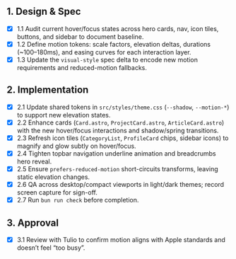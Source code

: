 ## 1. Design & Spec

- [x] 1.1 Audit current hover/focus states across hero cards, nav, icon tiles, buttons, and sidebar to document baseline.
- [x] 1.2 Define motion tokens: scale factors, elevation deltas, durations (~100–180ms), and easing curves for each interaction layer.
- [x] 1.3 Update the `visual-style` spec delta to encode new motion requirements and reduced-motion fallbacks.

## 2. Implementation

- [x] 2.1 Update shared tokens in `src/styles/theme.css` (`--shadow`, `--motion-*`) to support new elevation states.
- [x] 2.2 Enhance cards (`Card.astro`, `ProjectCard.astro`, `ArticleCard.astro`) with the new hover/focus interactions and shadow/spring transitions.
- [x] 2.3 Refresh icon tiles (`CategoryList`, `ProfileCard` chips, sidebar icons) to magnify and glow subtly on hover/focus.
- [x] 2.4 Tighten topbar navigation underline animation and breadcrumbs hero reveal.
- [x] 2.5 Ensure `prefers-reduced-motion` short-circuits transforms, leaving static elevation changes.
- [x] 2.6 QA across desktop/compact viewports in light/dark themes; record screen capture for sign-off.
- [x] 2.7 Run `bun run check` before completion.

## 3. Approval

- [x] 3.1 Review with Tulio to confirm motion aligns with Apple standards and doesn’t feel “too busy”.
